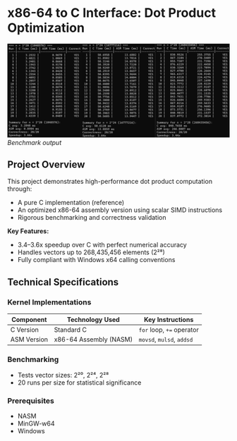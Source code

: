 # x86-64 to C Interface: Dot Product Optimization

![Benchmark Results](/docs/screenshots/benchmark_summary.png) *Benchmark output*

## Project Overview
This project demonstrates high-performance dot product computation through:
- A pure C implementation (reference)
- An optimized x86-64 assembly version using scalar SIMD instructions
- Rigorous benchmarking and correctness validation

**Key Features:**
- 3.4–3.6x speedup over C with perfect numerical accuracy
- Handles vectors up to 268,435,456 elements (2²⁸)
- Fully compliant with Windows x64 calling conventions

## Technical Specifications

### Kernel Implementations
| Component       | Technology Used              | Key Instructions           |
|----------------|------------------------------|---------------------------|
| C Version      | Standard C                   | `for` loop, `+=` operator |
| ASM Version    | x86-64 Assembly (NASM)       | `movsd`, `mulsd`, `addsd` |

### Benchmarking
- Tests vector sizes: 2²⁰, 2²⁴, 2²⁸
- 20 runs per size for statistical significance

### Prerequisites
- NASM 
- MinGW-w64 
- Windows 
